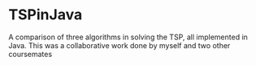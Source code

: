 # TSPinJava
A comparison of three algorithms in solving the TSP, all implemented in Java. This was a collaborative work done by myself and two other coursemates
